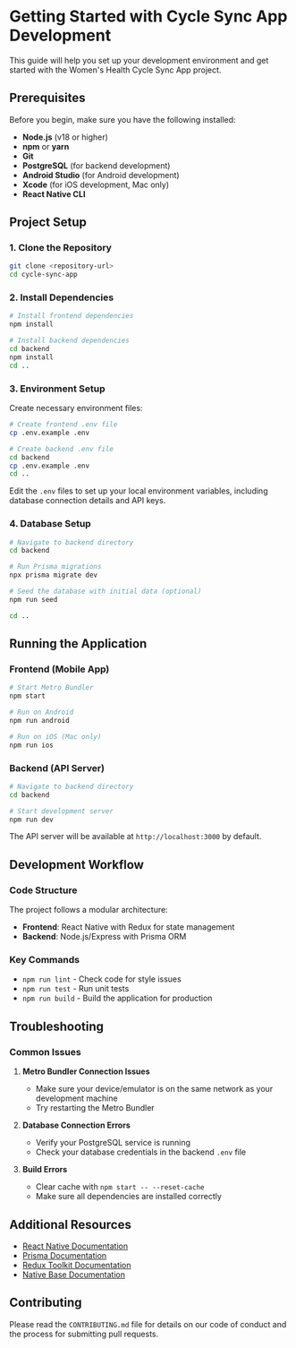 # Getting Started with Cycle Sync App Development

This guide will help you set up your development environment and get started with the Women's Health Cycle Sync App project.

## Prerequisites

Before you begin, make sure you have the following installed:

- **Node.js** (v18 or higher)
- **npm** or **yarn**
- **Git**
- **PostgreSQL** (for backend development)
- **Android Studio** (for Android development)
- **Xcode** (for iOS development, Mac only)
- **React Native CLI**

## Project Setup

### 1. Clone the Repository

```bash
git clone <repository-url>
cd cycle-sync-app
```

### 2. Install Dependencies

```bash
# Install frontend dependencies
npm install

# Install backend dependencies
cd backend
npm install
cd ..
```

### 3. Environment Setup

Create necessary environment files:

```bash
# Create frontend .env file
cp .env.example .env

# Create backend .env file
cd backend
cp .env.example .env
cd ..
```

Edit the `.env` files to set up your local environment variables, including database connection details and API keys.

### 4. Database Setup

```bash
# Navigate to backend directory
cd backend

# Run Prisma migrations
npx prisma migrate dev

# Seed the database with initial data (optional)
npm run seed

cd ..
```

## Running the Application

### Frontend (Mobile App)

```bash
# Start Metro Bundler
npm start

# Run on Android
npm run android

# Run on iOS (Mac only)
npm run ios
```

### Backend (API Server)

```bash
# Navigate to backend directory
cd backend

# Start development server
npm run dev
```

The API server will be available at `http://localhost:3000` by default.

## Development Workflow

### Code Structure

The project follows a modular architecture:

- **Frontend**: React Native with Redux for state management
- **Backend**: Node.js/Express with Prisma ORM

### Key Commands

- `npm run lint` - Check code for style issues
- `npm run test` - Run unit tests
- `npm run build` - Build the application for production

## Troubleshooting

### Common Issues

1. **Metro Bundler Connection Issues**
   - Make sure your device/emulator is on the same network as your development machine
   - Try restarting the Metro Bundler

2. **Database Connection Errors**
   - Verify your PostgreSQL service is running
   - Check your database credentials in the backend `.env` file

3. **Build Errors**
   - Clear cache with `npm start -- --reset-cache`
   - Make sure all dependencies are installed correctly

## Additional Resources

- [React Native Documentation](https://reactnative.dev/docs/getting-started)
- [Prisma Documentation](https://www.prisma.io/docs/)
- [Redux Toolkit Documentation](https://redux-toolkit.js.org/introduction/getting-started)
- [Native Base Documentation](https://docs.nativebase.io/)

## Contributing

Please read the `CONTRIBUTING.md` file for details on our code of conduct and the process for submitting pull requests.